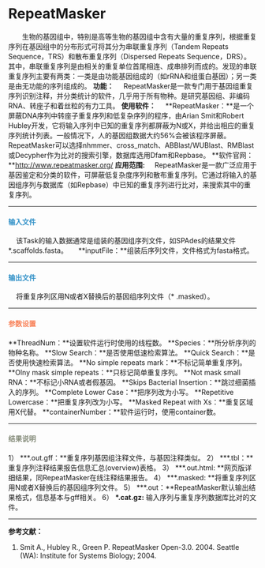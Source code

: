 # RepeatMasker
　　生物的基因组中，特别是高等生物的基因组中含有大量的重复序列，根据重复序列在基因组中的分布形式可将其分为串联重复序列（Tandem Repeats Sequence，TRS）和散布重复序列（Dispersed Repeats Sequence，DRS）。其中，串联重复序列是由相关的重复单位首尾相连、成串排列而成的。发现的串联重复序列主要有两类：一类是由功能基因组成的（如rRNA和组蛋白基因）；另一类是由无功能的序列组成的。
**功能：**
&nbsp;&nbsp;&nbsp;&nbsp;RepeatMasker是一款专门用于基因组重复序列识别注释，并分类统计的软件，几乎用于所有物种。是研究基因组、非编码RNA、转座子和着丝粒的有力工具。
**使用软件：**
&nbsp;&nbsp;&nbsp;&nbsp;**RepeatMasker：**是一个屏蔽DNA序列中转座子重复序列和低复杂序列的程序，由Arian Smit和Robert Hubley开发，它将输入序列中已知的重复序列都屏蔽为N或X，并给出相应的重复序列统计列表。一般情况下，人的基因组数据大约56%会被该程序屏蔽。RepeatMasker可以选择nhmmer、cross_match、ABBlast/WUBlast、RMBlast或Decypher作为比对的搜索引擎，数据库选用Dfam和Repbase。
**软件官网：**http://www.repeatmasker.org/
**应用范围:**
	&nbsp;&nbsp;&nbsp;&nbsp;RepeatMasker是一款广泛应用于基因鉴定和分类的软件，可屏蔽低复杂度序列和散布重复序列。它通过将输入的基因组序列与数据库（如Repbase）中已知的重复序列进行比对，来搜索其中的重复序列。


***
#### **<i class="fa fa-dot-circle-o" aria-hidden="true" style="color:#3090C7"></i><span style="color:#3090C7"> 输入文件**
&nbsp;&nbsp;&nbsp;&nbsp;该Task的输入数据通常是组装的基因组序列文件，如SPAdes的结果文件\*.scaffolds.fasta。
　  **inputFile：**组装后序列文件，文件格式为fasta格式。
***
#### **<i class="fa fa-dot-circle-o" aria-hidden="true" style="color:#3090C7"></i><span style="color:#3090C7"> 输出文件**
&nbsp;&nbsp;&nbsp;&nbsp;将重复序列区用N或者X替换后的基因组序列文件（* .masked）。
***
#### **<i class="fa fa-cog" aria-hidden="true" style="color:#F88158"></i> <span style="color:#F88158">参数设置**
**ThreadNum：**设置软件运行时使用的线程数。
**Species：**所分析序列的物种名称。
**Slow Search：**是否使用低速检索算法。
**Quick Search：**是否使用快速检索算法。
**No simple repeats mark：**不标记简单重复序列。
**Olny mask simple repeats：**只标记简单重复序列。
**Not mask small RNA：**不标记小RNA或者假基因。
**Skips Bacterial Insertion：**跳过细菌插入的序列。
**Complete Lower Case：**把序列改为小写。
**Repetitive Lowercase：**把重复序列改为小写。
**Masked Repeat with Xs：**重复区域用X代替。
**containerNumber：**软件运行时，使用container数。


***
#### **<i class="fa fa-file-text" aria-hidden="true" style="color:#848b79"></i><span style="color:#848b79"> 结果说明**
1）	**\*.out.gff：**重复序列基因组注释文件，与基因注释类似。
2）	**\*.tbl：**重复序列注释结果报告信息汇总(overview)表格。
3）	**\*.out.html: **网页版详细结果，同RepeatMasker在线注释结果报告。
4）	**\*.masked: **将重复序列区用N或者X替换后的基因组序列文件。
5）	**\*.out：**RepeatMasker默认输出结果格式，信息基本与gff相关。
6）	**\*.cat.gz:** 输入序列与重复序列数据库比对的文件。
***



**参考文献：**
1.	Smit A., Hubley R., Green P. RepeatMasker Open-3.0. 2004. Seattle (WA): Institute for Systems Biology; 2004.
